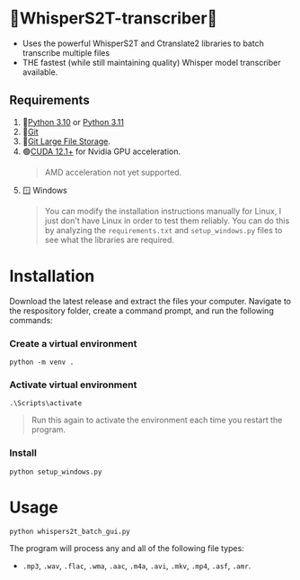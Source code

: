 # 🚀WhisperS2T-transcriber🚀
* Uses the powerful WhisperS2T and Ctranslate2 libraries to batch transcribe multiple files
* THE fastest (while still maintaining quality) Whisper model transcriber available.

## Requirements
1) 🐍[Python 3.10](https://www.python.org/downloads/release/python-31011/) or [Python 3.11](https://www.python.org/downloads/release/python-3117/)
2) 📁[Git](https://git-scm.com/downloads)
3) 📁[Git Large File Storage](https://git-lfs.com/).
6) 🟢[CUDA 12.1+](https://developer.nvidia.com/cuda-toolkit) for Nvidia GPU acceleration.
   > AMD acceleration not yet supported.
8) 🪟 Windows
   > You can modify the installation instructions manually for Linux, I just don't have Linux in order to test them reliably.  You can do this by analyzing the ```requirements.txt``` and ```setup_windows.py``` files to see what the libraries are required.

# Installation
Download the latest release and extract the files your computer.  Navigate to the respository folder, create a command prompt, and run the following commands:

### Create a virtual environment
```
python -m venv .
```
### Activate virtual environment
```
.\Scripts\activate
```
  > Run this again to activate the environment each time you restart the program.

### Install
```
python setup_windows.py
```
# Usage
```
python whispers2t_batch_gui.py
```
The program will process any and all of the following file types:
* ```.mp3```, ```.wav```, ```.flac```, ```.wma```, ```.aac```, ```.m4a```, ```.avi```, ```.mkv```, ```.mp4```, ```.asf```, ```.amr```.
